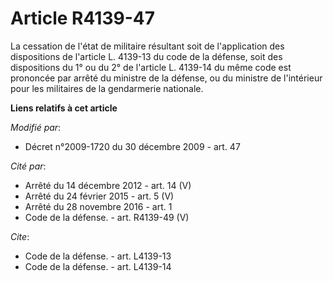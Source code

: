# Article R4139-47

La cessation de l'état de militaire résultant soit de l'application des dispositions de l'article L. 4139-13 du code de la
défense, soit des dispositions du 1° ou du 2° de l'article L. 4139-14 du même code est prononcée par arrêté du ministre de la
défense, ou du ministre de l'intérieur pour les militaires de la gendarmerie nationale.

**Liens relatifs à cet article**

_Modifié par_:

  - Décret n°2009-1720 du 30 décembre 2009 - art. 47

_Cité par_:

  - Arrêté du 14 décembre 2012 - art. 14 (V)
  - Arrêté du 24 février 2015 - art. 5 (V)
  - Arrêté du 28 novembre 2016 - art. 1
  - Code de la défense. - art. R4139-49 (V)

_Cite_:

  - Code de la défense. - art. L4139-13
  - Code de la défense. - art. L4139-14
